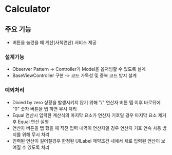 # Calculator

## 주요 기능
* 버튼을 눌렀을 때 계산(사칙연산) 서비스 제공

### 설계기능
* Observer Pattern -> Controller가 Model을 옵저빙할 수 있도록 설계
* BaseViewController 구현 -> 코드 가독성 및 중복 코드 방지 설계


### 예외처리
* Divied by zero 상황을 발생시키지 않기 위해 "/" 연산자 버튼 탭 이후 바로뒤에 "0" 숫자 버튼을 탭 하면 무시 처리
* Equal 연산시 입력한 계산식의 마지막 요소가 연산자 기호일 경우 마지막 요소 제거 후 Equal 연산 실행
* 연산자 버튼을 탭 했을 때 직전 입력 내역이 연산자일 경우 연산자 기호 연속 사용 방지를 위해 무시 처리
* 인력된 연산이 길어질경우 한정된 UILabel 제약조건 내에서 새로 입력된 연산이 보여질 수 있도록 처리
